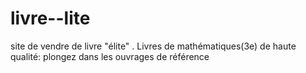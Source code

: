 # livre--lite
site de vendre de livre "élite" . Livres de mathématiques(3e) de haute qualité: plongez dans les ouvrages de référence

